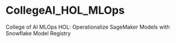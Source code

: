 # CollegeAI_HOL_MLOps
College of AI MLOps HOL: Operationalize SageMaker Models with Snowflake Model Registry

